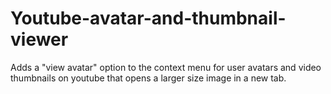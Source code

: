 # Youtube-avatar-and-thumbnail-viewer
Adds a "view avatar" option to the context menu for user avatars and video thumbnails on youtube that opens a larger size image in a new tab.
